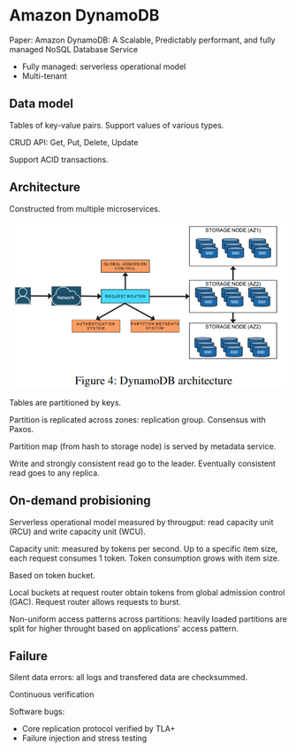 # Amazon DynamoDB

Paper: Amazon DynamoDB: A Scalable, Predictably performant, and fully managed NoSQL Database Service

- Fully managed: serverless operational model
- Multi-tenant

## Data model

Tables of key-value pairs. Support values of various types.

CRUD API: Get, Put, Delete, Update

Support ACID transactions.

## Architecture

Constructed from multiple microservices.

![](/assets/images/courses/6.824/reading/dynamo-fig4.png)

Tables are partitioned by keys.

Partition is replicated across zones: replication group. Consensus with Paxos.

Partition map (from hash to storage node) is served by metadata service.

Write and strongly consistent read go to the leader. Eventually consistent read goes to any replica.

## On-demand probisioning

Serverless operational model measured by througput: read capacity unit (RCU) and write capacity unit (WCU).

Capacity unit: measured by tokens per second. Up to a specific item size, each request consumes 1 token. Token consumption grows with item size.

Based on token bucket.

Local buckets at request router obtain tokens from global admission control (GAC).
Request router allows requests to burst.

Non-uniform access patterns across partitions: heavily loaded partitions are split for higher throught based on applications' access pattern.

## Failure

Silent data errors: all logs and transfered data are checksummed.

Continuous verification

Software bugs:

- Core replication protocol verified by TLA+
- Failure injection and stress testing


